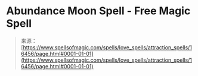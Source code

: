 <!--yml
category: 未分类
date: 2024-06-12 18:56:42
-->

# Abundance Moon Spell - Free Magic Spell

> 来源：[https://www.spellsofmagic.com/spells/love_spells/attraction_spells/16456/page.html#0001-01-01](https://www.spellsofmagic.com/spells/love_spells/attraction_spells/16456/page.html#0001-01-01)